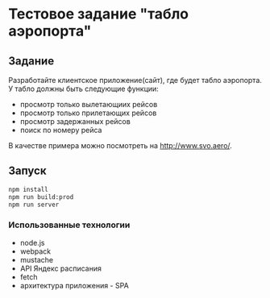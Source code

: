# Тестовое задание "табло аэропорта"

## Задание

Разработайте клиентское приложение(сайт), где будет табло аэропорта. У табло должны быть следующие функции:

* просмотр только вылетающиих рейсов
* просмотр только прилетающих рейсов
* просмотр задержанных рейсов
* поиск по номеру рейса

В качестве примера можно посмотреть на http://www.svo.aero/.

## Запуск

```bash
npm install
npm run build:prod
npm run server
```

### Использованные технологии

* node.js
* webpack
* mustache
* API Яндекс расписания
* fetch
* архитектура приложения - SPA
